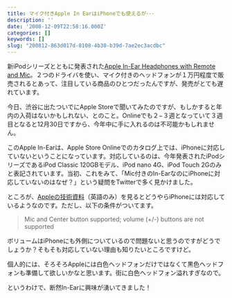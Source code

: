 ```yaml
---
title: マイク付きApple In EarはiPhoneでも使えるが･･･
description: ''
date: '2008-12-09T22:58:16.000Z'
categories: []
keywords: []
slug: "200812-863d017d-8108-4b30-b39d-7ae2ec3acdbc"
---
```

新iPodシリーズとともに発表された[Apple In-Ear Headphones with Remote and Mic](http://store.apple.com/jp/product/MA850G/A?mco=Mjg3OTcwOQ)。２つのドライバを使い、マイク付きのヘッドフォンが１万円程度で販売されるとあって、注目している商品のひとつだったんですが、発売がとても遅れています。

今日、渋谷に出たついでにApple Storeで聞いてみたのですが、もしかすると年内の入荷はないかもしれない、とのこと。Onlineでも２−３週となっていて３週目となると12月30日ですから、今年中に手に入れるのは不可能かもしれません。

このApple In-Earは、Apple Store Onlineでのカタログ上では、iPhoneに対応していないということになっています。対応しているのは、今年発表されたiPodシリーズであるiPod Classic 120GBモデル、iPod nano 4G、iPod Touch 2Gのみと表記されています。当初、これをみて、「Mic付きのIn-EarなのにiPhoneに対応していないのはなぜ？」という疑問をTwitterで多く見かけました。

ところが、[Appleの技術資料](http://support.apple.com/kb/HT3310)（英語のみ）を見るとどうやらiPhoneには対応しているようなのです。ただし、以下の条件がついてます。

> Mic and Center button supported; volume (+/-) buttons are not supported

ボリュームはiPhoneにも外側についているので問題ないと思うのですがどうでしょうか？そもそも対応していない理由も知りたいところですけど。

個人的には、そろそろAppleには白色ヘッドフォンだけではなくて黒色ヘッドフォンも準備して欲しいかなと思います。街に白色ヘッドフォン溢れすぎなので。

というわけで、断然In-Earに興味が湧いてきました！